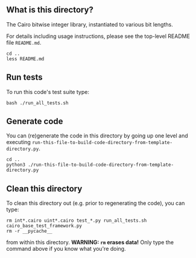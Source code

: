 ## What is this directory?

The Cairo bitwise integer library, instantiated to various bit lengths.

For details including usage instructions, please see the top-level README file `README.md`.

```
cd ..
less README.md
```

## Run tests

To run this code's test suite type:

```
bash ./run_all_tests.sh
```

## Generate code

You can (re)generate the code in this directory by going up one level and executing `run-this-file-to-build-code-directory-from-template-directory.py`.

```
cd ..
python3 ./run-this-file-to-build-code-directory-from-template-directory.py
```

## Clean this directory

To clean this directory out (e.g. prior to regenerating the code), you can type:

```
rm int*.cairo uint*.cairo test_*.py run_all_tests.sh cairo_base_test_framework.py
rm -r __pycache__
```
from within this directory. **WARNING: `rm` erases data!**  Only type the command above if you know what you're doing.
